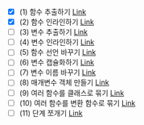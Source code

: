 - [x] (1) 함수 추출하기 [Link](https://github.com/shinel94/Refactoring/blob/python/Ch06/ExtractFunction.ipynb)
- [x] (2) 함수 인라인하기 [Link](https://github.com/shinel94/Refactoring/blob/python/Ch06/InlineFunction.ipynb)
- [ ] (3) 변수 추출하기 [Link]()
- [ ] (4) 변수 인라인하기 [Link]()
- [ ] (5) 함수 선언 바꾸기 [Link]()
- [ ] (6) 변수 캡슐화하기 [Link]()
- [ ] (7) 변수 이름 바꾸기 [Link]()
- [ ] (8) 매개변수 객체 만들기 [Link]()
- [ ] (9) 여러 함수를 클래스로 묶기 [Link]()
- [ ] (10) 여러 함수를 변환 함수로 묶기 [Link]()
- [ ] (11) 단계 쪼개기 [Link]()

